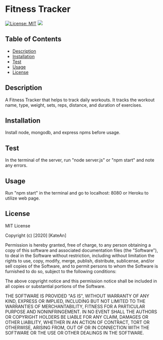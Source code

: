 # Fitness Tracker
[![License: MIT](https://img.shields.io/badge/License-MIT-yellow.svg)](https://opensource.org/licenses/MIT)
![](https://i.gyazo.com/5bb1b2b1b8198f4b6b0ef7c0a18f6703.png)


## Table of Contents
  - [Description](#description)
  - [Installation](#installation)
  - [Test](#test)
  - [Usage](#usage)
  - [License](#license)


## Description
A Fitness Tracker that helps to track daily workouts. It tracks the workout name, type, weight, sets, reps, distance, and duration of exercises. 

## Installation 
Install node, mongodb, and express npms before usage. 

## Test 
In the terminal of the server, run "node server.js" or "npm start" and note any errors.

## Usage
Run "npm start" in the terminal and go to localhost: 8080 or Heroku to utilize web page.

## License
MIT License

Copyright (c) [2020] [KateAn]

Permission is hereby granted, free of charge, to any person obtaining a copy
of this software and associated documentation files (the "Software"), to deal
in the Software without restriction, including without limitation the rights
to use, copy, modify, merge, publish, distribute, sublicense, and/or sell
copies of the Software, and to permit persons to whom the Software is
furnished to do so, subject to the following conditions:

The above copyright notice and this permission notice shall be included in all
copies or substantial portions of the Software.

THE SOFTWARE IS PROVIDED "AS IS", WITHOUT WARRANTY OF ANY KIND, EXPRESS OR
IMPLIED, INCLUDING BUT NOT LIMITED TO THE WARRANTIES OF MERCHANTABILITY,
FITNESS FOR A PARTICULAR PURPOSE AND NONINFRINGEMENT. IN NO EVENT SHALL THE
AUTHORS OR COPYRIGHT HOLDERS BE LIABLE FOR ANY CLAIM, DAMAGES OR OTHER
LIABILITY, WHETHER IN AN ACTION OF CONTRACT, TORT OR OTHERWISE, ARISING FROM,
OUT OF OR IN CONNECTION WITH THE SOFTWARE OR THE USE OR OTHER DEALINGS IN THE
SOFTWARE.
